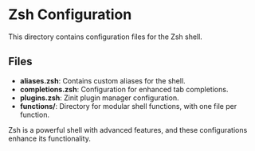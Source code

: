 # Zsh Configuration

This directory contains configuration files for the Zsh shell.

## Files

- **aliases.zsh**: Contains custom aliases for the shell.
- **completions.zsh**: Configuration for enhanced tab completions.
- **plugins.zsh**: Zinit plugin manager configuration.
- **functions/**: Directory for modular shell functions, with one file per function.

Zsh is a powerful shell with advanced features, and these configurations enhance its functionality.
